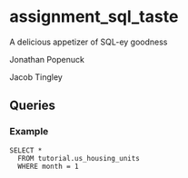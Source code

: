 # assignment_sql_taste
A delicious appetizer of SQL-ey goodness

Jonathan Popenuck

Jacob Tingley

## Queries

### Example

```
SELECT *
  FROM tutorial.us_housing_units
  WHERE month = 1
```
